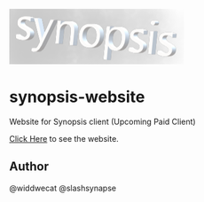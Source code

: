 ![logo of synopsis](/Assets/Images/logo.png)

# synopsis-website


Website for Synopsis client (Upcoming Paid Client)

[Click Here](https://widdwecat.github.io/synopsis-website/) to see the website.

## Author
@widdwecat @slashsynapse
